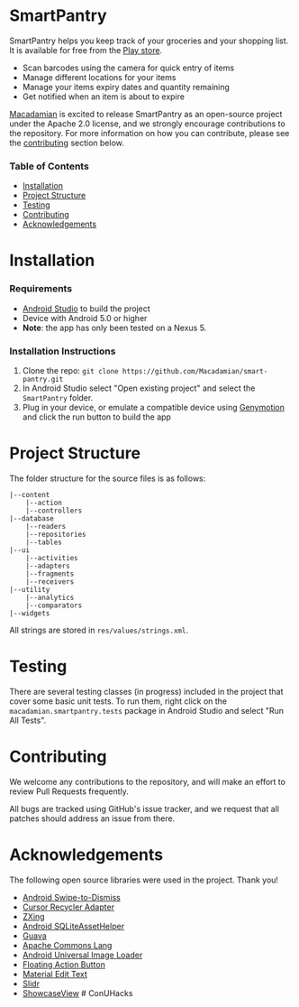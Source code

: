 SmartPantry
==========
SmartPantry helps you keep track of your groceries and your shopping list. It is available for free from the [Play store](https://play.google.com/store/apps/details?id=macadamian.smartpantry).

- Scan barcodes using the camera for quick entry of items
- Manage different locations for your items
- Manage your items expiry dates and quantity remaining
- Get notified when an item is about to expire

[Macadamian](http://www.macadamian.com) is excited to release SmartPantry as an open-source project under the Apache 2.0 license, and we strongly encourage contributions to the repository. For more information on how you can contribute, please see the [contributing](#contributing) section below.

### Table of Contents
- [Installation](#installation)
- [Project Structure](#project-structure)
- [Testing](#testing)
- [Contributing](#contributing)
- [Acknowledgements](#acknowledgements)

Installation
=========
### Requirements
- [Android Studio](https://developer.android.com/sdk/index.html) to build the project
- Device with Android 5.0 or higher
- **Note**: the app has only been tested on a Nexus 5.

### Installation Instructions
1. Clone the repo: `git clone https://github.com/Macadamian/smart-pantry.git`
2. In Android Studio select "Open existing project" and select the `SmartPantry` folder.
3. Plug in your device, or emulate a compatible device using [Genymotion](https://www.genymotion.com/#!/download) and click the run button to build the app

Project Structure
=========
The folder structure for the source files is as follows:
```
|--content
    |--action
    |--controllers
|--database
    |--readers
    |--repositories
    |--tables
|--ui
    |--activities
    |--adapters
    |--fragments
    |--receivers
|--utility
    |--analytics
    |--comparators
|--widgets

```

All strings are stored in `res/values/strings.xml`.

Testing
=========
There are several testing classes (in progress) included in the project that cover some basic unit tests. To run them, right click on the `macadamian.smartpantry.tests` package in Android Studio and select "Run All Tests".

Contributing
=========
We welcome any contributions to the repository, and will make an effort to review Pull Requests frequently.

All bugs are tracked using GitHub's issue tracker, and we request that all patches should address an issue from there. 

Acknowledgements
=========
The following open source libraries were used in the project. Thank you!

- [Android Swipe-to-Dismiss](https://github.com/romannurik/Android-SwipeToDismiss)
- [Cursor Recycler Adapter](https://gist.github.com/Shywim/127f207e7248fe48400b)
- [ZXing](https://github.com/zxing/zxing)
- [Android SQLiteAssetHelper](https://github.com/jgilfelt/android-sqlite-asset-helper)
- [Guava](https://github.com/google/guava)
- [Apache Commons Lang](https://github.com/apache/commons-lang)
- [Android Universal Image Loader](https://github.com/nostra13/Android-Universal-Image-Loader)
- [Floating Action Button](https://github.com/makovkastar/FloatingActionButton)
- [Material Edit Text](https://github.com/rengwuxian/MaterialEditText)
- [Slidr](https://github.com/r0adkll/Slidr)
- [ShowcaseView](https://github.com/amlcurran/ShowcaseView)
#   C o n U H a c k s  
 